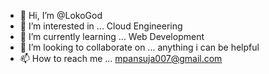 - 👋 Hi, I’m @LokoGod
- 👀 I’m interested in ... Cloud Engineering
- 🌱 I’m currently learning ... Web Development
- 💞️ I’m looking to collaborate on ... anything i can be helpful
- 📫 How to reach me ... mpansuja007@gmail.com

<!---
LokoGod/LokoGod is a ✨ special ✨ repository because its `README.md` (this file) appears on your GitHub profile.
You can click the Preview link to take a look at your changes.
--->
